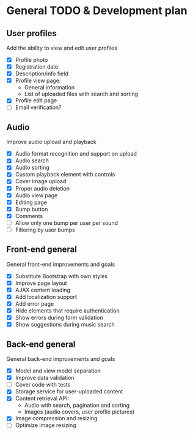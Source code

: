 # General TODO & Development plan

## User profiles

Add the ability to view and edit user profiles

- [x] Profile photo
- [x] Registration date
- [x] Description/info field
- [x] Profile view page:
    * General information
    * List of uploaded files with search and sorting
- [x] Profile edit page
- [ ] Email verification?

## Audio

Improve audio upload and playback

- [x] Audio format recognition and support on upload
- [x] Audio search
- [x] Audio sorting
- [x] Custom playback element with controls
- [x] Cover image upload
- [x] Proper audio deletion
- [x] Audio view page
- [x] Editing page
- [x] Bump button
- [x] Comments
- [ ] Allow only one bump per user per sound
- [ ] Filtering by user bumps

## Front-end general

General front-end improvements and goals

- [x] Substitute Bootstrap with own styles
- [x] Improve page layout
- [x] AJAX content loading
- [x] Add localization support
- [x] Add error page
- [x] Hide elements that require authentication
- [x] Show errors during form validation
- [x] Show suggestions during music search

## Back-end general

General back-end improvements and goals

- [x] Model and view model separation
- [x] Improve data validation
- [ ] Cover code with tests
- [x] Storage service for user-uploaded content
- [x] Content retrieval API:
    * Audio with search, pagination and sorting
    * Images (audio covers, user profile pictures)
- [x] Image compression and resizing
- [ ] Optimize image resizing
